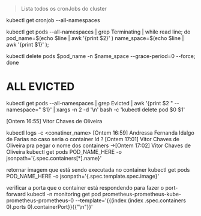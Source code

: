 > Lista todos os cronJobs do cluster

kubectl get cronjob --all-namespaces




kubectl get pods --all-namespaces | grep Terminating | while read line; do pod_name=$(echo $line | awk '{print $2}' ) name_space=$(echo $line | awk '{print $1}' ); 

kubectl delete pods $pod_name -n $name_space --grace-period=0 --force; done





ALL EVICTED
===========
kubectl get pods --all-namespaces | grep Evicted | awk '{print $2 " --namespace=" $1}' | xargs -n 2 -d '\n' bash -c 'kubectl delete pod $0 $1'


[Ontem 16:55] Vitor Chaves de Oliveira
    
kubectl logs <pod-name> -c <conatiner_name>
​[Ontem 16:59] Andressa Fernanda Idalgo de Farias
    no caso seria o container Id ?
​[Ontem 17:01] Vitor Chaves de Oliveira
    pra pegar o nome dos containers ->
​[Ontem 17:02] Vitor Chaves de Oliveira
    kubectl get pods POD_NAME_HERE -o jsonpath='{.spec.containers[*].name}'
 


retornar imagem que está sendo executada no container 
kubectl get pods POD_NAME_HERE -o jsonpath='{.spec.template.spec.image}'


verificar a porta que o container está respondendo para fazer o port-forward
kubectl -n monitoring get pod prometheus-prometheus-kube-prometheus-prometheus-0 --template='{{(index (index .spec.containers 0).ports 0).containerPort}}{{"\n"}}'

